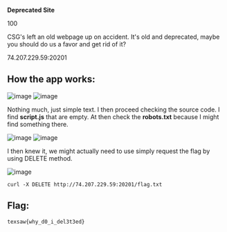 **Deprecated Site**

100

CSG's left an old webpage up on accident. It's old and deprecated, maybe you should do us a favor and get rid of it?

74.207.229.59:20201

## How the app works:

![image](https://github.com/user-attachments/assets/d457bef0-561f-40c1-8248-97c3fb6e1e29) ![image](https://github.com/user-attachments/assets/68efbf29-939e-4ea1-8318-67d8d20904f8)

Nothing much, just simple text. I then proceed checking the source code. I find **script.js** that are empty.  At then check the **robots.txt** because I might find something there. 

![image](https://github.com/user-attachments/assets/0a12dc74-84c9-4531-8cdf-c5b547e60829) ![image](https://github.com/user-attachments/assets/9d2a6c05-0a76-452f-bf4c-f6499f61ba8b)

I then knew it, we might actually need to use simply request the flag by using DELETE method.  

![image](https://github.com/user-attachments/assets/8f3c0854-7ac0-44af-b8b3-4473b745b482)
```
curl -X DELETE http://74.207.229.59:20201/flag.txt
```

## Flag: 
```
texsaw{why_d0_i_del3t3ed}
```
